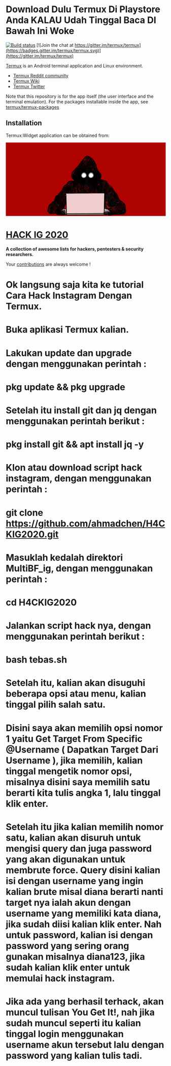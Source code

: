 # Download Dulu Termux Di Playstore Anda KALAU Udah Tinggal Baca DI Bawah Ini Woke

[![Build status](https://api.cirrus-ci.com/github/termux/termux-app.svg?branch=master)](https://cirrus-ci.com/termux/termux-app)
[![Join the chat at https://gitter.im/termux/termux](https://badges.gitter.im/termux/termux.svg)](https://gitter.im/termux/termux)

[Termux](https://termux.com) is an Android terminal application and Linux environment.

- [Termux Reddit community](https://reddit.com/r/termux)
- [Termux Wiki](https://wiki.termux.com/wiki/)
- [Termux Twitter](http://twitter.com/termux/)

Note that this repository is for the app itself (the user interface and the
terminal emulation). For the packages installable inside the app, see
[termux/termux-packages](https://github.com/termux/termux-packages)

## Installation

Termux:Widget application can be obtained from:

![HACK IG 2020](12b1b928b7a029867aabaadca437fda6.jpg)

# [HACK IG 2020](https://github.com/ahmadchen/H4CKIG2020/) 

**A collection of awesome lists for hackers, pentesters & security researchers.**

Your [contributions](contributing.md) are always welcome !

# Ok langsung saja kita ke tutorial Cara Hack Instagram Dengan Termux.

# Buka aplikasi Termux kalian.
# Lakukan update dan upgrade dengan menggunakan perintah :
# pkg update && pkg upgrade

# Setelah itu install git dan jq dengan menggunakan perintah berikut :
# pkg install git && apt install jq -y

# Klon atau download script hack instagram, dengan menggunakan perintah :
# git clone https://github.com/ahmadchen/H4CKIG2020.git

# Masuklah kedalah direktori MultiBF_ig, dengan menggunakan perintah :
# cd H4CKIG2020

# Jalankan script hack nya, dengan menggunakan perintah berikut :
# bash tebas.sh

# Setelah itu, kalian akan disuguhi beberapa opsi atau menu, kalian tinggal pilih salah satu. 

# Disini saya akan memilih opsi nomor 1 yaitu Get Target From Specific @Username ( Dapatkan Target Dari Username ), jika memilih, kalian tinggal mengetik nomor opsi, misalnya disini saya memilih satu berarti kita tulis angka 1, lalu tinggal klik enter.

# Setelah itu jika kalian memilih nomor satu, kalian akan disuruh untuk mengisi query dan juga password yang akan digunakan untuk membrute force. Query disini kalian isi dengan username yang ingin kalian brute misal diana berarti nanti target nya ialah akun dengan username yang memiliki kata diana, jika sudah diisi kalian klik enter. Nah untuk password, kalian isi dengan password yang sering orang gunakan misalnya diana123, jika sudah kalian klik enter untuk memulai hack instagram.

# Jika ada yang berhasil terhack, akan muncul tulisan You Get It!, nah jika sudah muncul seperti itu kalian tinggal login menggunakan username akun tersebut lalu dengan password yang kalian tulis tadi.
